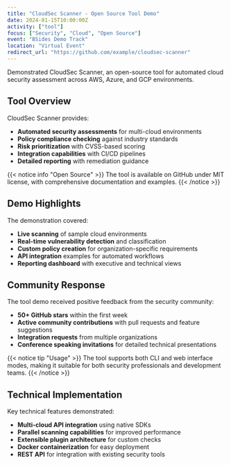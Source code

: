 ```yaml
---
title: "CloudSec Scanner - Open Source Tool Demo"
date: 2024-01-15T10:00:00Z
activity: ["tool"]
focus: ["Security", "Cloud", "Open Source"]
event: "BSides Demo Track"
location: "Virtual Event"
redirect_url: "https://github.com/example/cloudsec-scanner"
---
```


Demonstrated CloudSec Scanner, an open-source tool for automated cloud security assessment across AWS, Azure, and GCP environments.

## Tool Overview

CloudSec Scanner provides:
- **Automated security assessments** for multi-cloud environments
- **Policy compliance checking** against industry standards
- **Risk prioritization** with CVSS-based scoring
- **Integration capabilities** with CI/CD pipelines
- **Detailed reporting** with remediation guidance

{{< notice info "Open Source" >}}
The tool is available on GitHub under MIT license, with comprehensive documentation and examples.
{{< /notice >}}

## Demo Highlights

The demonstration covered:
- **Live scanning** of sample cloud environments
- **Real-time vulnerability detection** and classification
- **Custom policy creation** for organization-specific requirements
- **API integration** examples for automated workflows
- **Reporting dashboard** with executive and technical views

## Community Response

The tool demo received positive feedback from the security community:
- **50+ GitHub stars** within the first week
- **Active community contributions** with pull requests and feature suggestions
- **Integration requests** from multiple organizations
- **Conference speaking invitations** for detailed technical presentations

{{< notice tip "Usage" >}}
The tool supports both CLI and web interface modes, making it suitable for both security professionals and development teams.
{{< /notice >}}

## Technical Implementation

Key technical features demonstrated:
- **Multi-cloud API integration** using native SDKs
- **Parallel scanning capabilities** for improved performance
- **Extensible plugin architecture** for custom checks
- **Docker containerization** for easy deployment
- **REST API** for integration with existing security tools
